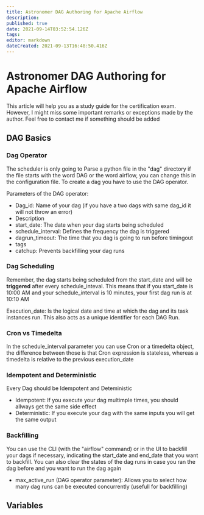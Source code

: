 ```yaml
---
title: Astronomer DAG Authoring for Apache Airflow
description: 
published: true
date: 2021-09-14T03:52:54.126Z
tags: 
editor: markdown
dateCreated: 2021-09-13T16:48:50.416Z
---
```


# Astronomer DAG Authoring for Apache Airflow
This article will help you as a study guide for the certification exam. However, I might miss some important remarks or exceptions made by the author. Feel free to contact me if something should be added

## DAG Basics

### Dag Operator

The scheduler is only going to Parse a python file in the "dag" directory if the file starts with the word DAG or the word airflow, you can change this in the configuration file. To create a dag you have to use the DAG operator. 

Parameters of the DAG operator:

- Dag_id: Name of your dag (if you have a two dags with same dag_id it will not throw an error)
- Description
- start_date:  The date when your dag starts being scheduled
- schedule_interval: Defines the frequency the dag is triggered
- dagrun_timeout: The time that you dag is going to run before timingout
- tags
- catchup: Prevents backfilling your dag runs

### Dag Scheduling

Remember, the dag starts being scheduled from the start_date and will be **triggered** after every schedule_inteval. This means that if you start_date is 10:00 AM and your schedule_interval is 10 minutes, your first dag run is at 10:10 AM

Execution_date: Is the logical date and time at which the dag and its task instances run. This also acts as a unique identifier for each DAG Run.

### Cron vs Timedelta

In the schedule_interval parameter you can use Cron or a timedelta object, the difference between those is that Cron expression is stateless, whereas a timedelta is relative to the previous execution_date

### Idempotent and Deterministic
Every Dag should be Idempotent and Deteministic

- Idempotent: If you execute your dag multimple times, you should allways get the same side effect
- Deterministic: If you execute your dag with the same inputs you will get the same output

### Backfilling
You can use the CLI (with the "airflow" command) or in the UI to backfill your dags if necessary, indicating the start_date and end_date that you want to backfill. You can also clear the states of the dag runs in case you ran the dag before and you want to run the dag again

- max_active_run (DAG operator parameter): Allows you to select how many dag runs can be executed concurrently  (usefull for backfilling)

## Variables

